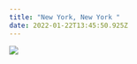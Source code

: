 ```yaml
---
title: "New York, New York "
date: 2022-01-22T13:45:50.925Z
---
```

![](https://ucarecdn.com/5a154171-5390-4230-8388-be418093e901/)